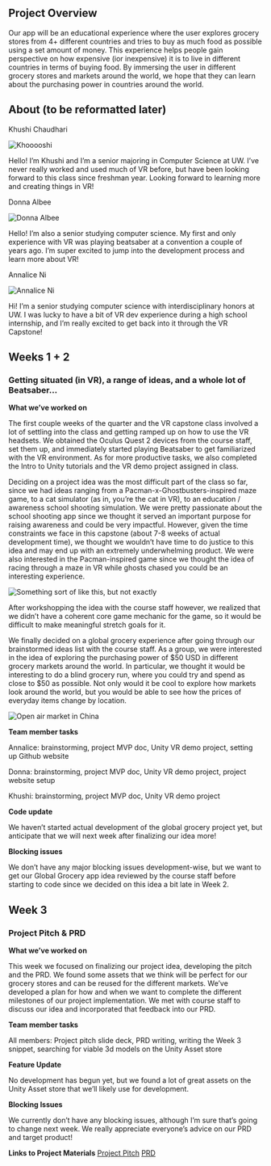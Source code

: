 ## Project Overview

Our app will be an educational experience where the user explores grocery stores from 4+ different countries and tries to buy as much food as possible using a set amount of money. This experience helps people gain perspective on how expensive (ior inexpensive) it is to live in different countries in terms of buying food. By immersing the user in different grocery stores and markets around the world, we hope that they can learn about the purchasing power in countries around the world.

## About (to be reformatted later)
Khushi Chaudhari

![Khooooshi](pics/Khushi.jpg)

Hello! I’m Khushi and I’m a senior majoring in Computer Science at UW. I’ve never really worked and used much of VR before, but have been looking forward to this class since freshman year. Looking forward to learning more and creating things in VR!

Donna Albee

![Donna Albee](pics/profilePic2.jpg)

Hello! I’m also a senior studying computer science. My first and only experience with VR was playing beatsaber at a convention a couple of years ago. I’m super excited to jump into the development process and learn more about VR!

Annalice Ni

![Annalice Ni](https://github.com/UWRealityLab/xrcapstone22wi-team4/blob/master/docs/Annalice.png)

Hi! I’m a senior studying computer science with interdisciplinary honors at UW. I was lucky to have a bit of VR dev experience during a high school internship, and I’m really excited to get back into it through the VR Capstone!

## Weeks 1 + 2
### Getting situated (in VR), a range of ideas, and a whole lot of Beatsaber…

**What we’ve worked on**

The first couple weeks of the quarter and the VR capstone class involved a lot of settling into the class and getting ramped up on how to use the VR headsets. We obtained the Oculus Quest 2 devices from the course staff, set them up, and immediately started playing Beatsaber to get familiarized with the VR environment. As for more productive tasks, we also completed the Intro to Unity tutorials and the VR demo project assigned in class.

Deciding on a project idea was the most difficult part of the class so far, since we had ideas ranging from a Pacman-x-Ghostbusters-inspired maze game, to a cat simulator (as in, you’re the cat in VR), to an education / awareness school shooting simulation. We were pretty passionate about the school shooting app since we thought it served an important purpose for raising awareness and could be very impactful. However, given the time constraints we face in this capstone (about 7-8 weeks of actual development time), we thought we wouldn’t have time to do justice to this idea and may end up with an extremely underwhelming product. We were also interested in the Pacman-inspired game since we thought the idea of racing through a maze in VR while ghosts chased you could be an interesting experience.

![Something sort of like this, but not exactly](pics/fps-pac-man.jpg)

After workshopping the idea with the course staff however, we realized that we didn’t have a coherent core game mechanic for the game, so it would be difficult to make meaningful stretch goals for it.

We finally decided on a global grocery experience after going through our brainstormed ideas list with the course staff. As a group, we were interested in the idea of exploring the purchasing power of $50 USD in different grocery markets around the world. In particular, we thought it would be interesting to do a blind grocery run, where you could try and spend as close to $50 as possible. Not only would it be cool to explore how markets look around the world, but you would be able to see how the prices of everyday items change by location.

![Open air market in China](pics/GettyImages_1203053955.0.jpg)

**Team member tasks**

Annalice: brainstorming, project MVP doc, Unity VR demo project, setting up Github website

Donna: brainstorming, project MVP doc, Unity VR demo project, project website setup

Khushi: brainstorming, project MVP doc, Unity VR demo project

**Code update**

We haven’t started actual development of the global grocery project yet, but anticipate that we will next week after finalizing our idea more!

**Blocking issues**

We don’t have any major blocking issues development-wise, but we want to get our Global Grocery app idea reviewed by the course staff before starting to code since we decided on this idea a bit late in Week 2.

## Week 3
### Project Pitch & PRD

**What we’ve worked on**

This week we focused on finalizing our project idea, developing the pitch and the PRD. We found some assets that we think will be perfect for our grocery stores and can be reused for the different markets. We’ve developed a plan for how and when we want to complete the different milestones of our project implementation. We met with course staff to discuss our idea and incorporated that feedback into our PRD.

**Team member tasks**

All members: Project pitch slide deck, PRD writing, writing the Week 3 snippet, searching for viable 3d models on the Unity Asset store

**Feature Update**

No development has begun yet, but we found a lot of great assets on the Unity Asset store that we’ll likely use for development.

**Blocking Issues**

We currently don’t have any blocking issues, although I’m sure that’s going to change next week. We really appreciate everyone’s advice on our PRD and target product!

**Links to Project Materials**
[Project Pitch](https://docs.google.com/presentation/d/1O-wRpKtE78lHHFkVCTBjFJutMWWYFNX0Bi-0Y5IJ-ls/edit?usp=sharing)
[PRD](https://docs.google.com/document/u/1/d/185AGIbgelPKsAtKT540JVT_d4ulaCBQ9PLYbaaWnHHI/edit)

